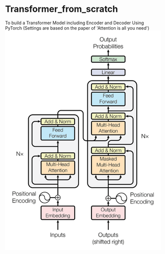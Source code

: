 # Transformer_from_scratch

To build a Transformer Model including Encoder and Decoder Using PyTorch (Settings are based on the paper of 'Attention is all you need') 
![Getting Started](/images/TransformerArchitecture.png)